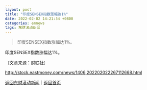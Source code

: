 ```yaml
---
layout: post
title: "印度SENSEX指数涨幅达1%"
date: 2022-02-02 14:21:54 +0800
categories: emnews
tags: 东财滚动新闻
---
```

> 印度SENSEX指数涨幅达1%。

<p>印度SENSEX指数涨幅达1%。</p><p class="em_media">（文章来源：财联社）</p>

<http://stock.eastmoney.com/news/1406,202202022267112668.html>

[返回东财滚动新闻](//finews.withounder.com/emnews/)｜[返回首页](//finews.withounder.com/)